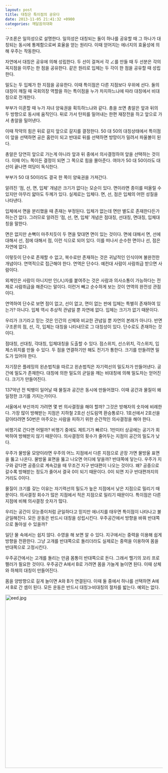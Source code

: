 ```yaml
---
layout: post
title: 대칭은 특이점의 공유다
date: 2013-11-05 21:41:32 +0900
categories: 깨달음의대화
---
```

  


구조론은 일의성으로 설명한다. 일의성은 대칭되는 둘이 하나를 공유할 때 그 하나가 대칭되는 동시에 통제함으로써 효율을 얻는 원리다. 이때 얻어지는 에너지의 효율성에 의해 우주는 작동한다. 


  


자연에서 대칭은 공유에 의해 성립한다. 두 선이 걸쳐서 각 ∠를 만들 때 두 선분은 각의 꼭지점을 이루는 한 점을 공유한다. 같은 원리로 입체는 두 각이 한 점을 공유할 때 성립한다. 


  


밀도는 두 입체가 한 지점을 공유한다. 이때 특이점은 다른 지점보다 우위에 선다. 둘의 대칭이 깨질 때 국회의장 역할을 하는 특이점을 누가 차지하느냐에 따라 대칭에서 비대칭으로 전개한다. 


  


부부가 이혼할 때 누가 자녀 양육권을 획득하느냐와 같다. 총을 쏘면 총알은 앞과 뒤의 두 방향으로 동시에 움직인다. 뒤로 가서 탄피를 밀어내는 한편 재장전을 하고 앞으로 가서 총알을 밀어낸다. 


  


이때 작약의 힘은 뒤로 갈지 앞으로 갈지를 결정한다. 50 대 50의 대칭상태에서 특이점이 앞을 선택하면 공은 홈런이 되고 반대로 뒤를 선택하면 방망이가 밀려서 파울볼이 된다. 


  


총알은 당연히 앞으로 가는게 아니라 앞과 뒤 중에서 의사결정하여 앞을 선택하는 것이다. 이때 어느 쪽이든 결정이 되면 그 쪽으로 힘을 몰아준다. 여야가 50 대 50이라도 대선이 끝나면 여당이 독식한다. 


  


부부가 50 대 50이라도 결국 한 쪽이 양육권을 가져간다. 


  


알려진 ‘점, 선, 면, 입체’ 개념은 크기가 없다는 모순이 있다. 면이라면 종이를 떠올릴 수 있지만 아무리 얇아도 두께가 있다. 실제로는 입체다. 면, 선, 점은 입체의 어떤 성질을 나타낸다. 


  


입체에서 면을 분리했을 때 존재는 부정된다. 입체가 없는데 면만 별도로 존재한다든가 하는건 없다. 그러므로 알려진 ‘점, 선, 면, 입체’ 개념은 점대칭, 선대칭, 면대칭, 입체대칭을 말한다.


  


면은 없지만 손뼉이 마주치듯이 두 면을 맞대면 면이 있는 것이다. 면에 대해서 면, 선에 대해서 선, 점에 대해서 점, 이런 식으로 되어 있다. 이를 떠나서 순수한 면이나 선, 점은 자연에 없다.


  


이렇듯이 단수로 존재할 수 없고, 복수로만 존재하는 것은 귀납적인 인식이며 불완전한 개념이다. 연역적으로 접근해야 한다. 연역은 단수다. 예컨대 사람이 사람취급 받으면 사람이다. 


  


외계인은 사람이 아니지만 인(人)자를 붙여주는 것은 사람과 의사소통이 가능하다는 전제로 사람취급을 해준다는 말이다. 이런거 빼고 순수하게 보는 것이 연역의 완전성 관점이다.


  


연역하여 단수로 보면 점이 없고, 선이 없고, 면이 없는 판에 입체는 특별히 존재하여 있는가? 아니다. 입체 역시 추상적 관념일 뿐 자연에 없다. 입체는 크기가 없기 때문이다. 


  


우리가 크기라고 믿는 것은 인간의 신체와 비교한 관념일 뿐 자연의 본래가 아니다. 반면 구조론의 점, 선, 각, 입체는 대칭을 나타내므로 그 대칭성이 있다. 단수로도 존재하는 것이다. 


  


점대칭, 선대칭, 각대칭, 입체대칭을 도출할 수 있다. 점스위치, 선스위치, 각스위치, 입체스위치를 만들 수 있다. 두 점을 연결하기만 해도 전기가 통한다. 크기를 만들려면 밀도가 있어야 한다. 


  


자기장은 플레밍의 왼손법칙을 따르고 왼손법칙은 자기력선의 밀도차가 만들어낸다. 공간에 밀도가 존재한다. 대칭에 의한 밀도의 균일을 깨는 비대칭에 의해 밀도차는 얻어진다. 크기가 만들어진다.


  


137억년 전 빅뱅이 일어날 때 물질과 공간은 동시에 만들어졌다. 이때 공간과 물질이 왜 일정한 크기를 가지는가이다. 


  


서울에서 부산까지 가려면 몇 번 의사결정을 해야 할까? 그것은 방해자의 숫자에 비례한다. 가장 많이 방해받는 지점은 지하철 2호선 신도림역 환승통로다. 1호선에서 2호선을 갈아타려면 50번은 마주오는 사람을 피하기 위한 순간적인 의사결정을 해야 한다.


  


비행기로 간다면 어떨까? 비행기 중에도 제트기가 빠르다. 1만미터 상공에는 공기가 희박하여 방해받지 않기 때문이다. 의사결정의 횟수가 줄어두는 지점이 공간의 밀도가 낮다. 


  


우주가 물방울 모양이라면 우주의 어느 지점에서 다른 지점으로 곧장 가면 물방울 표면을 뚫고 나온다. 물방울 표면을 뚫고 나오면 어디에 닿을까? 반대쪽에 닿는다. 우주가 지구와 같다면 공중으로 계속갔을 때 무조건 지구 반대편이 나오는 것이다. 왜? 공중으로 갈수록 방해받는 정도가 줄어서 결국 0이 되기 때문이다. 0이 되면 지구 반대편까지의 거리도 0이다. 


  


물질이 크기를 갖는 이유는 자기력선의 밀도가 높은 지점에서 낮은 지점으로 밀리기 때문이다. 의사결정 회수가 많은 지점에서 적은 지점으로 밀리기 때문이다. 특이점은 다른 지점에 비해 의사결정 숫자가 많다. 


  


우리는 공간이 모눈종이처럼 균일하다고 믿지만 에너지를 태우면 특이점이 나타나고 불균일해진다. 모든 운동은 반드시 대칭을 성립시킨다. 우주공간에서 방향을 바꿔 반대쪽으로 돌아설 수 있을까?


  


일단 물 속에서는 쉽지 않다. 수영을 해 보면 알 수 있다. 지구에서는 중력을 이용해 쉽게 방향을 전환한다. 그냥 고개를 반대쪽으로 돌리더라도 실제로는 중력을 이용하여 몸을 반대쪽으로 고정시킨다.


  


우주공간에서는 고개를 돌리는 만큼 몸통이 반대쪽으로 돈다. 그래서 헬기의 꼬리 프로펠러가 필요한 것이다. 우주공간 A에서 B로 가려면 몸을 가늘게 늘이면 된다. 이때 상체와 하체의 대칭이 만들어진다. 


  


몸을 양방향으로 길게 늘이면 A와 B가 연결된다. 이때 둘 중에서 하나를 선택하면 A에서 B로 간 셈이 된다. 모든 운동은 반드시 대칭≫비대칭의 절차를 밟는다. 예외는 없다.


  


 <img alt="eed.jpg" src="assets/attach/images/198/326/406/eed.jpg" width="625" height="555" />
